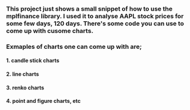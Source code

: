 ### This project just shows a small snippet of how to use the mplfinance library. I used it to analyse AAPL stock prices for some few days, 120 days. There's some code you can use to come up with cusome charts. 
### Exmaples of charts one can come up with are; 
####                                             1. candle stick charts
####                                             2. line charts
####                                             3. renko charts
####                                             4. point and figure charts, etc
